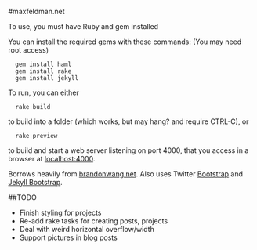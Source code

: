 #maxfeldman.net

To use, you must have Ruby and gem installed

You can install the required gems with these commands: (You may need root access)
```
  gem install haml
  gem install rake
  gem install jekyll
```

To run, you can either
```
  rake build
```
to build into a folder (which works, but may hang? and require CTRL-C), or
```
  rake preview
```
to build and start a web server listening on port 4000, that you access in a 
browser at [localhost:4000](http://localhost:4000).

Borrows heavily from [brandonwang.net](http://brandonwang.net). Also uses Twitter [Bootstrap](http://twitter.github.com/bootstrap/) and [Jekyll Bootstrap](http://jekyllbootstrap.com/).

##TODO
* Finish styling for projects
* Re-add rake tasks for creating posts, projects
* Deal with weird horizontal overflow/width
* Support pictures in blog posts
